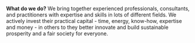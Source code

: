 
**What do we do?** 
We bring together experienced professionals, consultants, and practitioners with expertise and skills in lots of different fields.  We actively invest their practical capital - time, energy, know-how, expertise and money -  in others to they better innovate and build sustainable prosperity and a fair society for everyone. 
